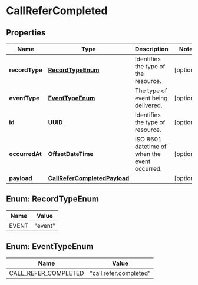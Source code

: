 

# CallReferCompleted


## Properties

Name | Type | Description | Notes
------------ | ------------- | ------------- | -------------
**recordType** | [**RecordTypeEnum**](#RecordTypeEnum) | Identifies the type of the resource. |  [optional]
**eventType** | [**EventTypeEnum**](#EventTypeEnum) | The type of event being delivered. |  [optional]
**id** | **UUID** | Identifies the type of resource. |  [optional]
**occurredAt** | **OffsetDateTime** | ISO 8601 datetime of when the event occurred. |  [optional]
**payload** | [**CallReferCompletedPayload**](CallReferCompletedPayload.md) |  |  [optional]



## Enum: RecordTypeEnum

Name | Value
---- | -----
EVENT | &quot;event&quot;



## Enum: EventTypeEnum

Name | Value
---- | -----
CALL_REFER_COMPLETED | &quot;call.refer.completed&quot;



